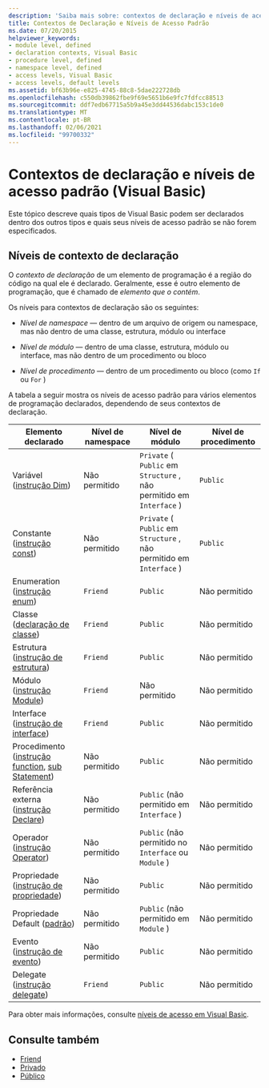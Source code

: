 ```yaml
---
description: 'Saiba mais sobre: contextos de declaração e níveis de acesso padrão (Visual Basic)'
title: Contextos de Declaração e Níveis de Acesso Padrão
ms.date: 07/20/2015
helpviewer_keywords:
- module level, defined
- declaration contexts, Visual Basic
- procedure level, defined
- namespace level, defined
- access levels, Visual Basic
- access levels, default levels
ms.assetid: bf63b96e-e825-4745-88c8-5dae222728db
ms.openlocfilehash: c550db39862fbe9f69e5651b6e9fc7fdfcc88513
ms.sourcegitcommit: ddf7edb67715a5b9a45e3dd44536dabc153c1de0
ms.translationtype: MT
ms.contentlocale: pt-BR
ms.lasthandoff: 02/06/2021
ms.locfileid: "99700332"
---
```

# <a name="declaration-contexts-and-default-access-levels-visual-basic"></a>Contextos de declaração e níveis de acesso padrão (Visual Basic)

Este tópico descreve quais tipos de Visual Basic podem ser declarados dentro dos outros tipos e quais seus níveis de acesso padrão se não forem especificados.  
  
## <a name="declaration-context-levels"></a>Níveis de contexto de declaração  

 O *contexto de declaração* de um elemento de programação é a região do código na qual ele é declarado. Geralmente, esse é outro elemento de programação, que é chamado de *elemento que o contém*.  
  
 Os níveis para contextos de declaração são os seguintes:  
  
- *Nível de namespace* — dentro de um arquivo de origem ou namespace, mas não dentro de uma classe, estrutura, módulo ou interface  
  
- *Nível de módulo* — dentro de uma classe, estrutura, módulo ou interface, mas não dentro de um procedimento ou bloco  
  
- *Nível de procedimento* — dentro de um procedimento ou bloco (como `If` ou `For` )  
  
 A tabela a seguir mostra os níveis de acesso padrão para vários elementos de programação declarados, dependendo de seus contextos de declaração.  
  
|Elemento declarado|Nível de namespace|Nível de módulo|Nível de procedimento|  
|----------------------|---------------------|------------------|---------------------|  
|Variável ([instrução Dim](dim-statement.md))|Não permitido|`Private` ( `Public` em `Structure` , não permitido em `Interface` )|`Public`|  
|Constante ([instrução const](const-statement.md))|Não permitido|`Private` ( `Public` em `Structure` , não permitido em `Interface` )|`Public`|  
|Enumeration ([instrução enum](enum-statement.md))|`Friend`|`Public`|Não permitido|  
|Classe ([declaração de classe](class-statement.md))|`Friend`|`Public`|Não permitido|  
|Estrutura ([instrução de estrutura](structure-statement.md))|`Friend`|`Public`|Não permitido|  
|Módulo ([instrução Module](module-statement.md))|`Friend`|Não permitido|Não permitido|  
|Interface ([instrução de interface](interface-statement.md))|`Friend`|`Public`|Não permitido|  
|Procedimento ([instrução function](function-statement.md), [sub Statement](sub-statement.md))|Não permitido|`Public`|Não permitido|  
|Referência externa ([instrução Declare](declare-statement.md))|Não permitido|`Public` (não permitido em `Interface` )|Não permitido|  
|Operador ([instrução Operator](operator-statement.md))|Não permitido|`Public` (não permitido no `Interface` ou `Module` )|Não permitido|  
|Propriedade ([instrução de propriedade](property-statement.md))|Não permitido|`Public`|Não permitido|  
|Propriedade Default ([padrão](../modifiers/default.md))|Não permitido|`Public` (não permitido em `Module` )|Não permitido|  
|Evento ([instrução de evento](event-statement.md))|Não permitido|`Public`|Não permitido|  
|Delegate ([instrução delegate](delegate-statement.md))|`Friend`|`Public`|Não permitido|  
  
 Para obter mais informações, consulte [níveis de acesso em Visual Basic](../../programming-guide/language-features/declared-elements/access-levels.md).  
  
## <a name="see-also"></a>Consulte também

- [Friend](../modifiers/friend.md)
- [Privado](../modifiers/private.md)
- [Público](../modifiers/public.md)
